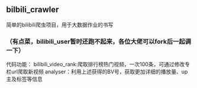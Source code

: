 ## bilbili_crawler
简单的bilibili爬虫项目，用于大数据作业的书写
### （有点菜，bilibili_user暂时还跑不起来，各位大佬可以fork后一起调一下）

代码功能：
  bilibili_video_rank:爬取排行榜热门视频，一次100条，可通过修改专栏url爬取新视频
  analyser：利用上述获得的BV号，获取更加详细的播放量、up主及标签等信息
